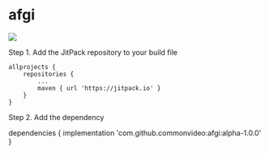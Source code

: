 # afgi
[![](https://jitpack.io/v/commonvideo/afgi.svg)](https://jitpack.io/#commonvideo/afgi)

Step 1. Add the JitPack repository to your build file

	allprojects {
		repositories {
			...
			maven { url 'https://jitpack.io' }
		}
	}
  
  Step 2. Add the dependency
  
  dependencies {
	        implementation 'com.github.commonvideo:afgi:alpha-1.0.0'
	}

